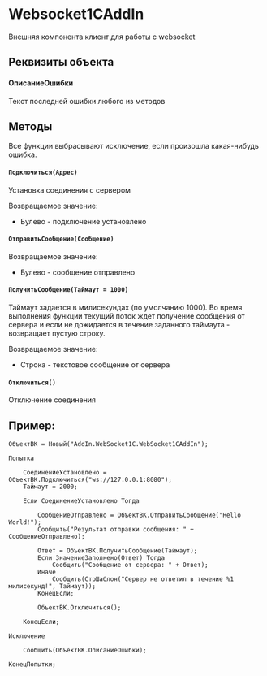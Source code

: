 # Websocket1CAddIn
Внешняя компонента клиент для  работы с websocket

## Реквизиты объекта

#### ОписаниеОшибки

Текст последней ошибки любого из методов

## Методы

Все функции выбрасывают исключение, если произошла какая-нибудь ошибка.

#### `Подключиться(Адрес)`

Установка соединения с сервером

Возвращаемое значение:
- Булево - подключение установлено

#### `ОтправитьСообщение(Сообщение)`

Возвращаемое значение:
- Булево - сообщение отправлено


#### `ПолучитьСообщение(Таймаут = 1000)`

Таймаут задается в милисекундах (по умолчанию 1000). Во время выполнения функции текущий поток ждет получение сообщения от сервера и если не дожидается в течение заданного таймаута - возвращает пустую строку.

Возвращаемое значение:
- Строка - текстовое сообщение от сервера

#### `Отключиться()`

Отключение соединения

## Пример:

```1c-enterprise
ОбъектВК = Новый("AddIn.WebSocket1C.WebSocket1CAddIn");	
	
Попытка 
		
	СоединениеУстановлено = ОбъектВК.Подключиться("ws://127.0.0.1:8080"); 
    Таймаут = 2000;

	Если СоединениеУстановлено Тогда
			
        СообщениеОтправлено = ОбъектВК.ОтправитьСообщение("Hello World!");
        Сообщить("Результат отправки сообщения: " + СообщениеОтправлено);

	    Ответ = ОбъектВК.ПолучитьСообщение(Таймаут);
        Если ЗначениеЗаполнено(Ответ) Тогда 
			Сообщить("Сообщение от сервера: " + Ответ);
        Иначе
            Сообщить(СтрШаблон("Сервер не ответил в течение %1 милисекунд!", Таймаут));
        КонецЕсли;  

        ОбъектВК.Отключиться();

	КонецЕсли;	
			
Исключение
		
	Сообщить(ОбъектВК.ОписаниеОшибки);
		
КонецПопытки;
```
